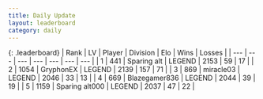 ```yaml
---
title: Daily Update
layout: leaderboard
category: daily
---
```


{: .leaderboard}
| Rank | LV | Player | Division | Elo | Wins | Losses |
| --- | --- | --- | --- | --- | --- | --- |
| <span data-change="1">1</span> | 441 | <span title="ID: 382502">Sparing alt</span> | LEGEND | <span data-change="44">2153</span> | <span data-change="11">59</span> | <span data-change="1">17</span> |
| <span data-change="-1">2</span> | 1054 | <span title="ID: 315148">GryphonEX</span> | LEGEND | <span data-change="7">2139</span> | <span data-change="27">157</span> | <span data-change="11">71</span> |
| <span data-change="1">3</span> | 869 | <span title="ID: 416373">miracle03</span> | LEGEND | <span data-change="-2">2046</span> | <span data-change="1">33</span> | <span data-change="1">13</span> |
| <span data-change="106">4</span> | 669 | <span title="ID: 454722">Blazegamer836</span> | LEGEND | <span data-change="208">2044</span> | <span data-change="20">39</span> | <span data-change="4">19</span> |
| <span data-change="31">5</span> | 1159 | <span title="ID: 203132">Sparing alt000</span> | LEGEND | <span data-change="87">2037</span> | <span data-change="25">47</span> | <span data-change="10">22</span> |